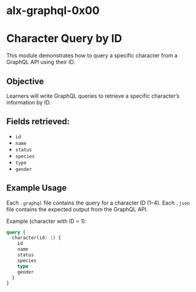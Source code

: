 # alx-graphql-0x00


# Character Query by ID

This module demonstrates how to query a specific character from a GraphQL API using their ID.

## Objective
Learners will write GraphQL queries to retrieve a specific character’s information by ID.

## Fields retrieved:
- `id`
- `name`
- `status`
- `species`
- `type`
- `gender`

## Example Usage
Each `.graphql` file contains the query for a character ID (1–4).
Each `.json` file contains the expected output from the GraphQL API.

Example (character with ID = 1):
```graphql
query {
  character(id: 1) {
    id
    name
    status
    species
    type
    gender
  }
}
